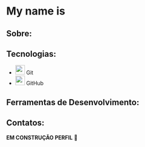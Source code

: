 # My name is 

## Sobre: 

## Tecnologias: 
- <img src="https://upload.wikimedia.org/wikipedia/commons/3/3f/Git_icon.svg" width="25px"> Git
- <img src="https://upload.wikimedia.org/wikipedia/commons/9/91/Octicons-mark-github.svg" width="25px"> GitHub

## Ferramentas de Desenvolvimento: 

## Contatos:

**EM CONSTRUÇÃO PERFIL** 🫠
